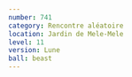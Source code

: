 ```yaml
---
number: 741
category: Rencontre aléatoire
location: Jardin de Mele-Mele
level: 11
version: Lune
ball: beast
---
```

